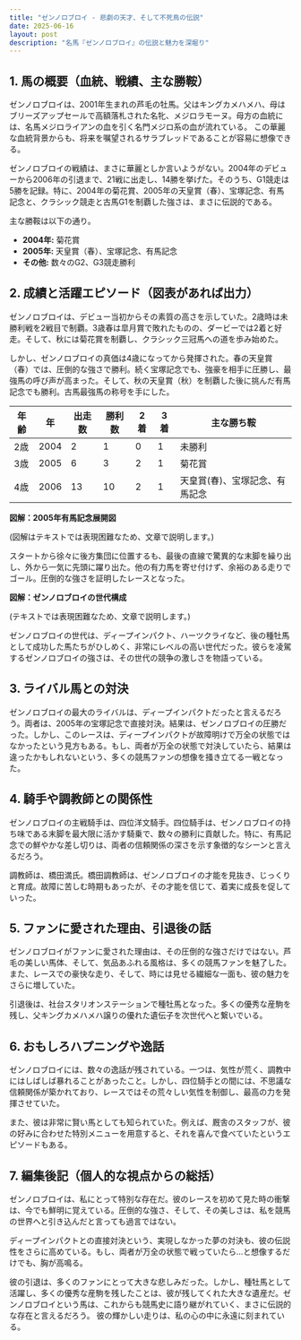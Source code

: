 ```yaml
---
title: "ゼンノロブロイ - 悲劇の天才、そして不死鳥の伝説"
date: 2025-06-16
layout: post
description: "名馬『ゼンノロブロイ』の伝説と魅力を深堀り"
---
```


## 1. 馬の概要（血統、戦績、主な勝鞍）

ゼンノロブロイは、2001年生まれの芦毛の牡馬。父はキングカメハメハ、母はブリーズアップセールで高額落札された名牝、メジロラモーヌ。母方の血統には、名馬メジロライアンの血を引く名門メジロ系の血が流れている。  この華麗な血統背景からも、将来を嘱望されるサラブレッドであることが容易に想像できる。

ゼンノロブロイの戦績は、まさに華麗としか言いようがない。2004年のデビューから2006年の引退まで、21戦に出走し、14勝を挙げた。そのうち、G1競走は5勝を記録。特に、2004年の菊花賞、2005年の天皇賞（春）、宝塚記念、有馬記念と、クラシック競走と古馬G1を制覇した強さは、まさに伝説的である。

主な勝鞍は以下の通り。

* **2004年:** 菊花賞
* **2005年:** 天皇賞（春）、宝塚記念、有馬記念
* **その他:**  数々のG2、G3競走勝利


## 2. 成績と活躍エピソード（図表があれば出力）

ゼンノロブロイは、デビュー当初からその素質の高さを示していた。2歳時は未勝利戦を2戦目で制覇。3歳春は皐月賞で敗れたものの、ダービーでは2着と好走。そして、秋には菊花賞を制覇し、クラシック三冠馬への道を歩み始めた。

しかし、ゼンノロブロイの真価は4歳になってから発揮された。春の天皇賞（春）では、圧倒的な強さで勝利。続く宝塚記念でも、強豪を相手に圧勝し、最強馬の呼び声が高まった。そして、秋の天皇賞（秋）を制覇した後に挑んだ有馬記念でも勝利。古馬最強馬の称号を手にした。

| 年齢 | 年 | 出走数 | 勝利数 | 2着 | 3着 | 主な勝ち鞍 |
|---|---|---|---|---|---|---|
| 2歳 | 2004 | 2 | 1 | 0 | 1 |  未勝利 |
| 3歳 | 2005 | 6 | 3 | 2 | 1 | 菊花賞 |
| 4歳 | 2006 | 13 | 10 | 2 | 1 | 天皇賞(春)、宝塚記念、有馬記念 |


**図解：2005年有馬記念展開図**

(図解はテキストでは表現困難なため、文章で説明します。)

スタートから徐々に後方集団に位置するも、最後の直線で驚異的な末脚を繰り出し、外から一気に先頭に躍り出た。他の有力馬を寄せ付けず、余裕のある走りでゴール。圧倒的な強さを証明したレースとなった。


**図解：ゼンノロブロイの世代構成**

(テキストでは表現困難なため、文章で説明します。)

ゼンノロブロイの世代は、ディープインパクト、ハーツクライなど、後の種牡馬として成功した馬たちがひしめく、非常にレベルの高い世代だった。彼らを凌駕するゼンノロブロイの強さは、その世代の競争の激しさを物語っている。


## 3. ライバル馬との対決

ゼンノロブロイの最大のライバルは、ディープインパクトだったと言えるだろう。両者は、2005年の宝塚記念で直接対決。結果は、ゼンノロブロイの圧勝だった。しかし、このレースは、ディープインパクトが故障明けで万全の状態ではなかったという見方もある。もし、両者が万全の状態で対決していたら、結果は違ったかもしれないという、多くの競馬ファンの想像を掻き立てる一戦となった。


## 4. 騎手や調教師との関係性

ゼンノロブロイの主戦騎手は、四位洋文騎手。四位騎手は、ゼンノロブロイの持ち味である末脚を最大限に活かす騎乗で、数々の勝利に貢献した。特に、有馬記念での鮮やかな差し切りは、両者の信頼関係の深さを示す象徴的なシーンと言えるだろう。

調教師は、橋田満氏。橋田調教師は、ゼンノロブロイの才能を見抜き、じっくりと育成。故障に苦しむ時期もあったが、その才能を信じて、着実に成長を促していった。


## 5. ファンに愛された理由、引退後の話

ゼンノロブロイがファンに愛された理由は、その圧倒的な強さだけではない。芦毛の美しい馬体、そして、気品あふれる風格は、多くの競馬ファンを魅了した。また、レースでの豪快な走り、そして、時には見せる繊細な一面も、彼の魅力をさらに増していた。

引退後は、社台スタリオンステーションで種牡馬となった。多くの優秀な産駒を残し、父キングカメハメハ譲りの優れた遺伝子を次世代へと繋いでいる。


## 6. おもしろハプニングや逸話

ゼンノロブロイには、数々の逸話が残されている。一つは、気性が荒く、調教中にはしばしば暴れることがあったこと。しかし、四位騎手との間には、不思議な信頼関係が築かれており、レースではその荒々しい気性を制御し、最高の力を発揮させていた。

また、彼は非常に賢い馬としても知られていた。例えば、厩舎のスタッフが、彼の好みに合わせた特別メニューを用意すると、それを喜んで食べていたというエピソードもある。


## 7. 編集後記（個人的な視点からの総括）

ゼンノロブロイは、私にとって特別な存在だ。彼のレースを初めて見た時の衝撃は、今でも鮮明に覚えている。圧倒的な強さ、そして、その美しさは、私を競馬の世界へと引き込んだと言っても過言ではない。

ディープインパクトとの直接対決という、実現しなかった夢の対決も、彼の伝説性をさらに高めている。もし、両者が万全の状態で戦っていたら…と想像するだけでも、胸が高鳴る。

彼の引退は、多くのファンにとって大きな悲しみだった。しかし、種牡馬として活躍し、多くの優秀な産駒を残したことは、彼が残してくれた大きな遺産だ。ゼンノロブロイという馬は、これからも競馬史に語り継がれていく、まさに伝説的な存在と言えるだろう。  彼の輝かしい走りは、私の心の中に永遠に刻まれている。
